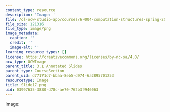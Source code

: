 ```yaml
---
content_type: resource
description: 'Image: '
file: /ol-ocw-studio-app/courses/6-004-computation-structures-spring-2017/039976353830d78cae70762b3f946063_Slide17.png
file_size: 121316
file_type: image/png
image_metadata:
  caption: ''
  credit: ''
  image-alt: ''
learning_resource_types: []
license: https://creativecommons.org/licenses/by-nc-sa/4.0/
ocw_type: OCWImage
parent_title: 3.1 Annotated Slides
parent_type: CourseSection
parent_uid: d77171d7-bbaa-8eb5-d974-6a2895701253
resourcetype: Image
title: Slide17.png
uid: 03997635-3830-d78c-ae70-762b3f946063
---
```

Image: 
